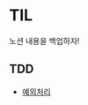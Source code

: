 # TIL

노션 내용을 백업하자!

## TDD

- [예외처리](https://github.com/cvivis/TIL/blob/main/TDD/%EC%98%88%EC%99%B8%EC%B2%98%EB%A6%AC.md)
